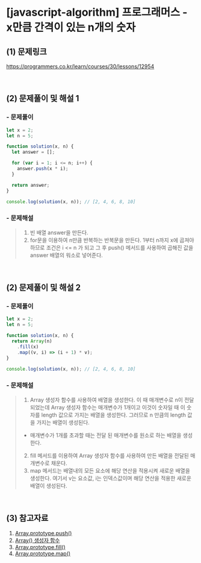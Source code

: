 # [javascript-algorithm] 프로그래머스 - x만큼 간격이 있는 n개의 숫자

## (1) 문제링크

<a href="https://programmers.co.kr/learn/courses/30/lessons/12954" target='_blank'>https://programmers.co.kr/learn/courses/30/lessons/12954</a>

<br>

## (2) 문제풀이 및 해설 1

### - 문제풀이

```javascript
let x = 2;
let n = 5;

function solution(x, n) {
  let answer = [];

  for (var i = 1; i <= n; i++) {
    answer.push(x * i);
  }

  return answer;
}

console.log(solution(x, n)); // [2, 4, 6, 8, 10]
```

### - 문제해설

> 1.  빈 배열 answer을 만든다.<br>
> 2.  for문을 이용하여 n만큼 반복하는 반복문을 만든다. 1부터 n까지 x에 곱져야하므로 조건은 i <= n 가 되고 그 후 push() 메서드를 사용하여 곱해진 값을 answer 배열의 워소로 넣어준다.

<br>

## (2) 문제풀이 및 해설 2

### - 문제풀이

```javascript
let x = 2;
let n = 5;

function solution(x, n) {
  return Array(n)
    .fill(x)
    .map((v, i) => (i + 1) * v);
}

console.log(solution(x, n)); // [2, 4, 6, 8, 10]
```

### - 문제해설

> 1.  Array 생성자 함수를 사용하여 배열을 생성한다. 이 때 매개변수로 n이 전달되었는데 Array 생성자 함수는 매개변수가 1개이고 이것이 숫자일 때 이 숫자를 length 값으로 가지는 배열을 생성한다. 그러므로 n 만큼의 length 값을 가지는 배열이 생성된다.<br>
>
> - 매개변수가 1개를 초과할 때는 전달 된 매개변수를 원소로 하는 배열을 생성한다.<br>
>
> 2.  fill 메서드를 이용하여 Array 생성자 함수를 사용하여 만든 배열을 전달된 매개변수로 채운다.<br>
> 3.  map 메서드는 배열내의 모든 요소에 해당 연산을 적용시켜 새로운 배열을 생성한다. 여기서 v는 요소값, i는 인덱스값이며 해당 연산을 적용한 새로운 배열이 생성된다.

<br>

## (3) 참고자료

1. <a href="https://developer.mozilla.org/ko/docs/Web/JavaScript/Reference/Global_Objects/Array/push" target='_blank'>Array.prototype.push()</a><br>
2. <a href="https://poiemaweb.com/js-array" target='_blank'>Array() 생성자 함수</a><br>
3. <a href="https://velog.io/@colki/JS-Array-%EB%A9%94%EC%84%9C%EB%93%9C-fill" target='_blank'>Array.prototype.fill()</a><br>
4. <a href="https://velog.io/@yoju/JavaScript-%EB%B0%B0%EC%97%B4-%EB%A9%94%EC%86%8C%EB%93%9C-map-filter-find-reduce" target='_blank'>Array.prototype.map()</a>
